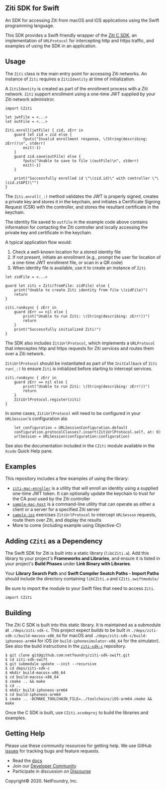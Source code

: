 ## Ziti SDK for Swift

An SDK for accessing Ziti from macOS and iOS applications using the Swift programming language.

This SDK provides a Swift-friendly wrapper of the [Ziti C SDK](https://netfoundry.github.io/ziti-doc/api/clang/api/index.html), an implementation of `URLProtocol` for intercepting http and https traffic, and examples of using the SDK in an application.

## Usage
The `Ziti` class is the main entry point for accessing Ziti networks. An instance of `Ziti` requires a `ZitiIdentity` at time of initialization.

A `ZitiIdentity` is created as part of the enrollment process with a Ziti network.  `Ziti` support enrollment using a one-time JWT supplied by your Ziti network administror.

```
import CZiti

let jwtFile = <...>
let outFile = <...>

Ziti.enroll(jwtFile) { zid, zErr in
    guard let zid = zid else {
        fputs("Invalid enrollment response, \(String(describing: zErr))\n", stderr)
        exit(-1)
    }
    guard zid.save(outFile) else {
        fputs("Unable to save to file \(outFile)\n", stderr)
        exit(-1)
    }
    
    print("Successfully enrolled id \"\(zid.id)\" with controller \"\(zid.ztAPI)\"")
}
```
The `Ziti.enroll(_:)` method validates the JWT is properly signed, creates a private key and stores it in the keychain, and initiates a Certificate Signing Request (CSR) with the controller, and stores the resultant certificate in the keychain.

The identity file saved to `outfile` in the example code above contains information for contacting the Ziti controller and locally accessing the private key and certificate in the keychain.

A typical application flow would:
1. Check a well-known location for a stored identity file
2. If not present, initiate an enrollment (e.g., prompt the user for location of a one-time JWT enrollment file, or scan in a QR code)
3. When identity file is available, use it to create an instance of `Ziti`

```
let zidFile = <...>

guard let ziti = Ziti(fromFile: zidFile) else {
    print("Unable to create Ziti identity from file \(zidFile)")
    return
}

ziti.runAsync { zErr in
    guard zErr == nil else {
        print("Unable to run Ziti: \(String(describing: zErr!))")
        return
    }
    print("Successfully initialized Ziti!")
}
```

The SDK also includes `ZitiUrlProtocol`, which implements a `URLProtocol` that interceptes http and https requests for Ziti services and routes them over a Ziti network.

`ZitiUrlProtocol` should be instantiated as part of the `InitCallback` of `Ziti` `run(_:)` to ensure `Ziti` is initialized before
     starting to intercept services.

```
ziti.runAsync { zErr in
    guard zErr == nil else {
        print("Unable to run Ziti: \(String(describing: zErr!))")
        return
    }
    ZitiUrlProtocol.register(ziti)
}
```

In some cases, `ZitiUrlProtocol` will need to be configured in your `URLSession`'s configuration ala:
     
```
    let configuration = URLSessionConfiguration.default
    configuration.protocolClasses?.insert(ZitiUrlProtocol.self, at: 0)
    urlSession = URLSession(configuration:configuration)
```
See also the documentation included in the `CZiti` module available in the `Xcode` Quick Help pane.

## Examples
This repository includes a few examples of using the library:
- [`ziti-mac-enroller`](ziti-mac-enroller/main.swift) is a utility that will enroll an identity using a supplied one-time JWT token.  It can optionally update the keychain to trust for the CA pool used by the Ziti controller
- [`sample-mac-host`](sample-mac-host/main.swift) is a command-line utility that can operate as either a client or a server for a specified Ziti server
- [`sample-ios`](cziti.sample-ios/README.md) exercises `ZitiUrlProtocol` to intercept `URLSesson` requests, route them over Ziti, and display the results
- More to come (including example using Objective-C)

## Adding `CZiti` as a Dependency
The Swift SDK for Ziti is built into a static library (`libCZiti.a`).  Add this library to your project's **Frameworks and Libraries**, and ensure it is listed in your project's **Build Phases** under **Link Binary with Libraries**.

Your **Library Search Path** and **Swift Compiler Seatch Paths - Import Paths** should include the directory containing `libCZiti.a` and `CZiti.swiftmodule/`

Be sure to import the module to your Swift files that need to access `Ziti`.
```
import CZiti
```

## Building

The Ziti C SDK is built into this static library.  It is maintained as a submodule at `./deps/ziti-sdk-c`.  This project expect builds to be built in `./deps/ziti-sdk-c/build-macosx-x86_64` for macOS and `./deps/ziti-sdk-c/build-iphoneos-arm64` for iOS (or `build-iphonesimulator-x86_64` for the simulator).  See also the build instructions in the [`ziti-sdk-c`](https://github.com/netfoundry/ziti-sdk-c/blob/master/building.md) repository.

```
$ git clone git@github.com:netfoundry/ziti-sdk-swift.git
$ cd ziti-sdk-swift
$ git submodule update --init --recursive
$ cd deps/ziti-sdk-c
$ mkdir build-macosx-x86_64
$ cd build-macosx-x86_64
$ cmake .. && make
$ cd ..
$ mkdir build-iphoneos-arm64
$ cd build-iphoneos-arm64
$ cmake .. -DCMAKE_TOOLCHAIN_FILE=../toolchains/iOS-arm64.cmake && make
```

Once the C SDK is built, use `CZiti.xcodeproj` to build the libraries and examples.

## Getting Help

Please use these community resources for getting help. We use GitHub [issues](https://github.com/netfoundry/ziti-url-protocol/issues) 
for tracking bugs and feature requests.

- Read the [docs](https://netfoundry.github.io/ziti-doc/ziti/overview.html)
- Join our [Developer Community](https://ziti.dev)
- Participate in discussion on [Discourse](https://netfoundry.discourse.group/)

Copyright&copy; 2020. NetFoundry, Inc.
